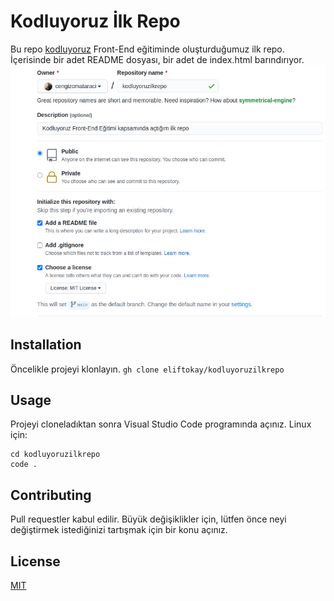 # Kodluyoruz İlk Repo

Bu repo [kodluyoruz](https://www.kodluyoruz.org/) Front-End eğitiminde oluşturduğumuz ilk repo. İçerisinde bir adet README dosyası, bir adet de index.html barındırıyor.
![Proje resmi](https://github.com/Kodluyoruz/taskforce/raw/main/git/odev1/figures/github.png)
## Installation

Öncelikle projeyi klonlayın. 
`gh clone eliftokay/kodluyoruzilkrepo`
## Usage

Projeyi cloneladıktan sonra Visual Studio Code programında açınız.
Linux için:
```
cd kodluyoruzilkrepo
code .
```
## Contributing

Pull requestler kabul edilir. Büyük değişiklikler için, lütfen önce neyi değiştirmek istediğinizi tartışmak için bir konu açınız.
## License

[MIT](https://choosealicense.com/licenses/mit/)